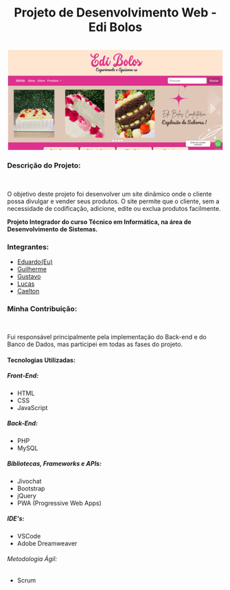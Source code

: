 <h1 align="center">Projeto de Desenvolvimento Web - Edi Bolos</h1>
<br>
<div align="center">
<img src="img/image2.png" border="0" width="500"></a>
</div>
<H3>Descrição do Projeto:</H3>
<br>
<p>O objetivo deste projeto foi desenvolver um site dinâmico onde o cliente possa divulgar e vender seus produtos. O site permite que o cliente, sem a necessidade de codificação, adicione, edite ou exclua produtos facilmente.</p>

<p><b>Projeto Integrador do curso Técnico em Informática, na área de Desenvolvimento de Sistemas.</b></p>

<H3>Integrantes:</H3>
<ul>
<li><a href="https://github.com/Edu-Amorim2">Eduardo(Eu)</a></li>
<li><a href="https://github.com/GuilhermeHSV">Guilherme</a></li>
<li><a href="https://github.com/GustavoSantos69">Gustavo</a></li>
<li><a href="https://github.com/LucasFelippe011">Lucas</a></li>
<li><a href="https://github.com/kaelton01">Caelton</a></li>
</ul>

<H3>Minha Contribuição:</H3>
<br>
<p>Fui responsável principalmente pela implementação do Back-end e do Banco de Dados, mas participei em todas as fases do projeto.</p>


<H4>Tecnologias Utilizadas:</H4>

<H5>Front-End:</H5>
<ul>
<li>HTML</li>
<li>CSS</li>
<li>JavaScript</li>
</ul>

<H5>Back-End:</H5>
<ul>
<li>PHP</li>
<li>MySQL</li>
</ul>

<H5>Bibliotecas, Frameworks e APIs:</H5>
<ul>
<li>Jivochat</li>
<li>Bootstrap</li>
<li>jQuery</li>
<li>PWA (Progressive Web Apps)</li>
</ul>

<H5>IDE's:</H5>
<ul>
<li>VSCode</li>
<li>Adobe Dreamweaver</li>
</ul>

<H6>Metodologia Ágil:</H6>
<ul>
<li>Scrum</li>
</ul>
